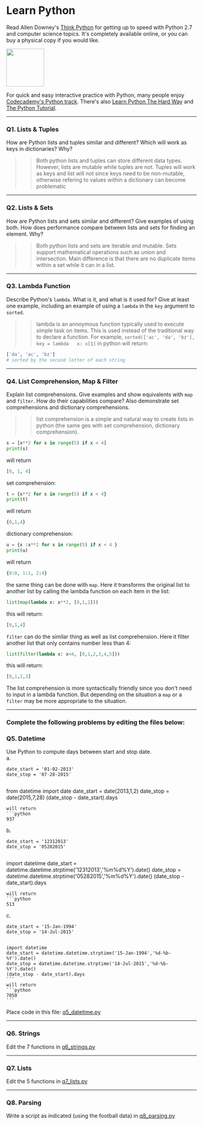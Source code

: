 # Learn Python

Read Allen Downey's [Think Python](http://www.greenteapress.com/thinkpython/) for getting up to speed with Python 2.7 and computer science topics. It's completely available online, or you can buy a physical copy if you would like.

<a href="http://www.greenteapress.com/thinkpython/"><img src="img/think_python.png" style="width: 100px;" target="_blank"></a>

For quick and easy interactive practice with Python, many people enjoy [Codecademy's Python track](http://www.codecademy.com/en/tracks/python). There's also [Learn Python The Hard Way](http://learnpythonthehardway.org/book/) and [The Python Tutorial](https://docs.python.org/2/tutorial/).

---

### Q1. Lists &amp; Tuples

How are Python lists and tuples similar and different? Which will work as keys in dictionaries? Why?

>> Both python lists and tuples can store different data types. However, lists are mutable while tuples are not. Tuples will work as keys and list will not since keys need to be non-mutable, otherwise refering to values within a dictionary can become problematic

---

### Q2. Lists &amp; Sets

How are Python lists and sets similar and different? Give examples of using both. How does performance compare between lists and sets for finding an element. Why?

>> Both python lists and sets are iterable and mutable. Sets support mathematical operations such as union and intersection. Main difference is that there are no duplicate items within a set while it can in a list. 

---

### Q3. Lambda Function

Describe Python's `lambda`. What is it, and what is it used for? Give at least one example, including an example of using a `lambda` in the `key` argument to `sorted`.

>> lambda is an annoymous function typically used to execute simple task on items. This is used instead of the traditional way to declare a function. For example, `sorted(['ac', 'da', 'bz'], key = lambda   x: x[1]` in python will return: 
   ```python
   ['da', 'ac', 'bz']
   # sorted by the second letter of each string  
   ```
---

### Q4. List Comprehension, Map &amp; Filter

Explain list comprehensions. Give examples and show equivalents with `map` and `filter`. How do their capabilities compare? Also demonstrate set comprehensions and dictionary comprehensions.

>> list comprehension is a simple and natural way to create lists in python (the same ges with set comprehension, dictionary comprehension).
   ```python
   s = [x**2 for x in range(5) if x < 4]
   print(s)
   ```
   will return  
   ```python
   [0, 1, 4]
   ```
   set comprehension:
   ```python
   t = {x**2 for x in range(5) if x < 4}
   print(t)
   ```
   will	return	
   ```python
   {0,1,4}
   ```
   dictionary comprehension:
   ```python
   u = {x :x**2 for x in range(5) if x < 4 }
   print(u)
   ```
   will return
   ```python
   {0:0, 1:1, 2:4}
   ```
   the same thing can be done with `map`. Here it transforms the original list to another list by calling the lambda function on each item in the list:
   ```python
   list(map(lambda x: x**2, [0,1,2]))
   ```
   this will return:
   ```python
   [0,1,4]
   ```	
   `filter` can do the similar thing as well as list comprehension. Here it filter another list that only contains number less than 4:
   ```python
   list(filter(lambda x: x<4, [0,1,2,3,4,5]))
   ```
   this will return:
   ```python
   [0,1,2,3]
   ```
   The list comprehension is more syntactically friendly since you don't need to input in a lambda function. But depending on the situation a `map` or a `filter` may be more appropriate to the situation.

---

### Complete the following problems by editing the files below:

### Q5. Datetime
Use Python to compute days between start and stop date.   
a.  

```
date_start = '01-02-2013'    
date_stop = '07-28-2015'
```

>> ```python
   from datetime import date
   date_start = date(2013,1,2)
   date_stop = date(2015,7,28)
   (date_stop - date_start).days
   ```
   will return
   ```python
   937
   ```

b.  
```
date_start = '12312013'  
date_stop = '05282015'  
```

>> ```python
   import datetime
   date_start = datetime.datetime.strptime('12312013','%m%d%Y').date()
   date_stop = datetime.datetime.strptime('05282015','%m%d%Y').date()
   (date_stop - date_start).days
   ```
   will return
   ```python
   513
   ```

c.  
```
date_start = '15-Jan-1994'      
date_stop = '14-Jul-2015'  
```

>> ```python
    import datetime
    date_start = datetime.datetime.strptime('15-Jan-1994','%d-%b-%Y').date()
    date_stop = datetime.datetime.strptime('14-Jul-2015','%d-%b-%Y').date()
    (date_stop - date_start).days
    ```
    will return 
    ```python
    7850
    ```

Place code in this file: [q5_datetime.py](python/q5_datetime.py)

---

### Q6. Strings
Edit the 7 functions in [q6_strings.py](python/q6_strings.py)

---

### Q7. Lists
Edit the 5 functions in [q7_lists.py](python/q7_lists.py)

---

### Q8. Parsing
Write a script as indicated (using the football data) in [q8_parsing.py](python/q8_parsing.py)





